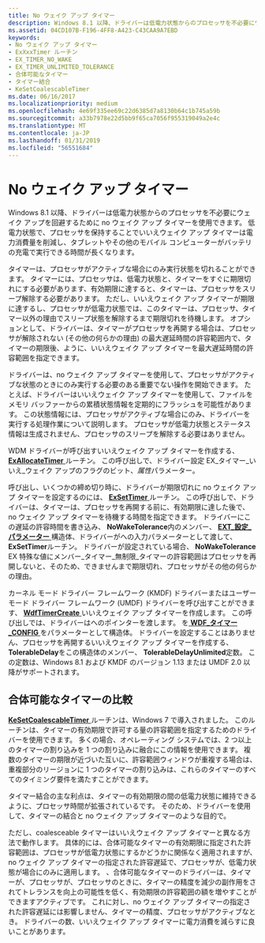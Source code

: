 ```yaml
---
title: No ウェイク アップ タイマー
description: Windows 8.1 以降、ドライバーは低電力状態からのプロセッサを不必要にウェイク アップを回避するために no ウェイク アップ タイマーを使用できます。
ms.assetid: 04CD107B-F196-4FF8-A423-C43CAA9A7EBD
keywords:
- No ウェイク アップ タイマー
- ExXxxTimer ルーチン
- EX_TIMER_NO_WAKE
- EX_TIMER_UNLIMITED_TOLERANCE
- 合体可能なタイマー
- タイマー結合
- KeSetCoalescableTimer
ms.date: 06/16/2017
ms.localizationpriority: medium
ms.openlocfilehash: 4e69f335ee69c22d6385d7a8130b64c1b745a59b
ms.sourcegitcommit: a33b7978e22d5bb9f65ca7056f955319049a2e4c
ms.translationtype: MT
ms.contentlocale: ja-JP
ms.lasthandoff: 01/31/2019
ms.locfileid: "56551684"
---
```

# <a name="no-wake-timers"></a>No ウェイク アップ タイマー


Windows 8.1 以降、ドライバーは低電力状態からのプロセッサを不必要にウェイク アップを回避するために no ウェイク アップ タイマーを使用できます。 低電力状態で、プロセッサを保持することでいいえウェイク アップ タイマーは電力消費量を削減し、タブレットやその他のモバイル コンピューターがバッテリの充電で実行できる時間が長くなります。

タイマーは、プロセッサがアクティブな場合にのみ実行状態を切れることができます。 タイマーには、プロセッサは、低電力状態と、タイマーをすぐに期限切れにする必要があります、有効期限に達すると、タイマーは、プロセッサをスリープ解除する必要があります。 ただし、いいえウェイク アップ タイマーが期限に達するし、プロセッサが低電力状態では、このタイマーは、プロセッサ、タイマー以外の理由でスリープ状態を解除するまで期限切れを待機します。 オプションとして、ドライバーは、タイマーがプロセッサを再開する場合は、プロセッサが解除されない (その他の何らかの理由) の最大遅延時間の許容範囲内で、タイマーの期限後、ように、いいえウェイク アップ タイマーを最大遅延時間の許容範囲を指定できます。

ドライバーは、no ウェイク アップ タイマーを使用して、プロセッサがアクティブな状態のときにのみ実行する必要のある重要でない操作を開始できます。 たとえば、ドライバーはいいえウェイク アップ タイマーを使用して、ファイルをメモリ バッファーからの累積状態情報を定期的にフラッシュを可能性があります。 この状態情報には、プロセッサがアクティブな場合にのみ、ドライバーを実行する処理作業について説明します。 プロセッサが低電力状態とステータス情報は生成されません、プロセッサのスリープを解除する必要はありません。

WDM ドライバーが呼び出すいいえウェイク アップ タイマーを作成する、 [ **ExAllocateTimer** ](https://msdn.microsoft.com/library/windows/hardware/dn265179)ルーチン。 この呼び出しで、ドライバー設定 EX\_タイマー\_いいえ\_ウェイク アップのフラグのビット、*属性*パラメーター。

呼び出し、いくつかの締め切り時に、ドライバーが期限切れに no ウェイク アップ タイマーを設定するのには、 [ **ExSetTimer** ](https://msdn.microsoft.com/library/windows/hardware/dn265188)ルーチン。 この呼び出しで、ドライバーは、タイマーは、プロセッサを再開する前に、有効期限に達した後で、no ウェイク アップ タイマーを待機する時間を指定できます。 ドライバーにこの遅延の許容時間を書き込み、 **NoWakeTolerance**内のメンバー、 [ **EXT\_設定\_パラメーター** ](https://msdn.microsoft.com/library/windows/hardware/dn265196)構造体、ドライバーがへの入力パラメーターとして渡して、 **ExSetTimer**ルーチン。 ドライバーが設定されている場合、 **NoWakeTolerance** EX 特殊な値にメンバー\_タイマー\_無制限\_タイマーの許容範囲はプロセッサを再開しないと、そのため、できませんまで期限切れ、プロセッサがその他の何らかの理由。

カーネル モード ドライバー フレームワーク (KMDF) ドライバーまたはユーザー モード ドライバー フレームワーク (UMDF) ドライバーを呼び出すことができます、 [ **WdfTimerCreate** ](https://msdn.microsoft.com/library/windows/hardware/ff550050)いいえウェイク アップ タイマーを作成します。 この呼び出しでは、ドライバーはへのポインターを渡します。 を[ **WDF\_タイマー\_CONFIG** ](https://msdn.microsoft.com/library/windows/hardware/ff552519)をパラメーターとして構造体。 ドライバーを設定することはありません、プロセッサを再開するいいえウェイク アップ タイマーを作成する、 **TolerableDelay**をこの構造体のメンバー、 **TolerableDelayUnlimited**定数。 この定数は、Windows 8.1 および KMDF のバージョン 1.13 または UMDF 2.0 以降がサポートされます。

## <a name="comparison-to-coalescable-timers"></a>合体可能なタイマーの比較


[ **KeSetCoalescableTimer** ](https://msdn.microsoft.com/library/windows/hardware/ff553249)ルーチンは、Windows 7 で導入されました。 このルーチンは、タイマーの有効期限で許可する量の許容範囲を指定するためのドライバーを使用できます。 多くの場合、オペレーティング システムでは、2 つ以上のタイマーの割り込みを 1 つの割り込みに融合にこの情報を使用できます。 複数のタイマーの期限が近づいた互いに、許容範囲ウィンドウが重複する場合は、重複部分のリージョンに 1 つのタイマーの割り込みは、これらのタイマーのすべてのタイミング要件を満たすことができます。

タイマー結合の主な利点は、タイマーの有効期限の間の低電力状態に維持できるように、プロセッサ時間が拡張されているです。 そのため、ドライバーを使用して、タイマーの結合と no ウェイク アップ タイマーのような目的で。

ただし、coalesceable タイマーはいいえウェイク アップ タイマーと異なる方法で動作します。 具体的には、合体可能なタイマーの有効期限に指定された許容範囲は、プロセッサが低電力状態にするかどうかに関係なく適用されますが、no ウェイク アップ タイマーの指定された許容遅延で、プロセッサが、低電力状態が場合にのみに適用します。 、合体可能なタイマーのドライバーは、タイマーが、プロセッサが、プロセッサのときに、タイマーの精度を減少の副作用をされてトレランスを向上の可能性を低く、有効期限の許容範囲の額を増やすことができますアクティブです。 これに対し、no ウェイク アップ タイマーの指定された許容遅延には影響しません、タイマーの精度、プロセッサがアクティブなとき。 ドライバーの数、いいえウェイク アップ タイマーに電力消費を減らすに良いことがあります。

 

 





